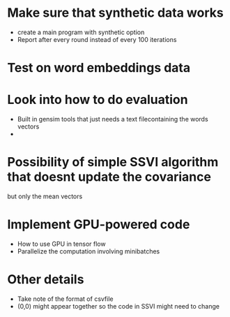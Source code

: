 # Make sure that synthetic data works
- create a main program with synthetic option
- Report after every round instead of every 100 iterations

# Test on word embeddings data


# Look into how to do evaluation
- Built in gensim tools that just needs a text filecontaining the words vectors
- 

# Possibility of simple SSVI algorithm that doesnt update the covariance
but only the mean vectors

# Implement GPU-powered code
- How to use GPU in tensor flow
- Parallelize the computation involving minibatches

# Other details
- Take note of the format of csvfile
- (0,0) might appear together so the code in SSVI might need to change
